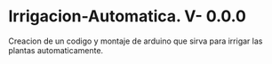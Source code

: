 # Irrigacion-Automatica. V- 0.0.0

Creacion de un codigo y montaje de arduino que sirva para irrigar las plantas automaticamente.
